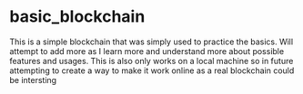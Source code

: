 # basic_blockchain
This is a simple blockchain that was simply used to practice the basics. Will attempt to add more as I learn more and understand more about possible features and usages. 
This is also only works on a local machine so in future attempting to create a way to make it work online as a real blockchain could be intersting
